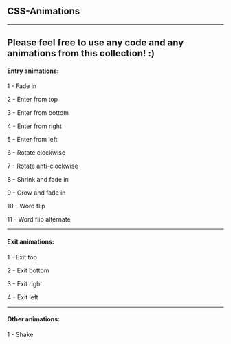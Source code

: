 ## CSS-Animations
---
Please feel free to use any code and any animations from this collection! :)
---
#### Entry animations:

1 - Fade in

2 - Enter from top

3 - Enter from bottom

4 - Enter from right

5 - Enter from left

6 - Rotate clockwise

7 - Rotate anti-clockwise

8 - Shrink and fade in

9 - Grow and fade in

10 - Word flip

11 - Word flip alternate

---

#### Exit animations:

1 - Exit top

2 - Exit bottom

3 - Exit right

4 - Exit left

---

#### Other animations:

1 - Shake
